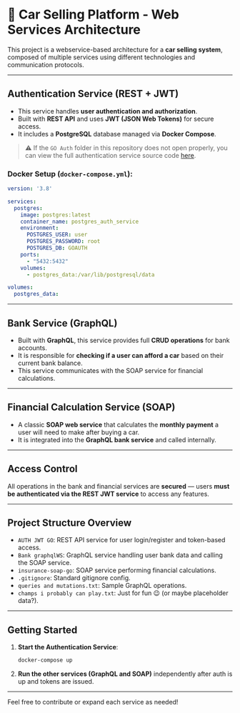 # 🚗 Car Selling Platform - Web Services Architecture

This project is a webservice-based architecture for a **car selling system**, composed of multiple services using different technologies and communication protocols.

---

##  Authentication Service (REST + JWT)

- This service handles **user authentication and authorization**.
- Built with **REST API** and uses **JWT (JSON Web Tokens)** for secure access.
- It includes a **PostgreSQL** database managed via **Docker Compose**.

> ⚠️ If the `GO Auth` folder in this repository does not open properly, you can view the full authentication service source code [here](https://github.com/Keskiidou/AUTH-JWT-GO).

### Docker Setup (`docker-compose.yml`):
```yaml
version: '3.8'

services:
  postgres:
    image: postgres:latest
    container_name: postgres_auth_service
    environment:
      POSTGRES_USER: user
      POSTGRES_PASSWORD: root
      POSTGRES_DB: GOAUTH
    ports:
      - "5432:5432"
    volumes:
      - postgres_data:/var/lib/postgresql/data

volumes:
  postgres_data:
```

---

##  Bank Service (GraphQL)

- Built with **GraphQL**, this service provides full **CRUD operations** for bank accounts.
- It is responsible for **checking if a user can afford a car** based on their current bank balance.
- This service communicates with the SOAP service for financial calculations.

---

##  Financial Calculation Service (SOAP)

- A classic **SOAP web service** that calculates the **monthly payment** a user will need to make after buying a car.
- It is integrated into the **GraphQL bank service** and called internally.

---

##  Access Control

All operations in the bank and financial services are **secured** — users **must be authenticated via the REST JWT service** to access any features.

---

##  Project Structure Overview

- `AUTH JWT GO`: REST API service for user login/register and token-based access.
- `Bank graphqlWS`: GraphQL service handling user bank data and calling the SOAP service.
- `insurance-soap-go`: SOAP service performing financial calculations.
- `.gitignore`: Standard gitignore config.
- `queries and mutations.txt`: Sample GraphQL operations.
- `champs i probably can play.txt`: Just for fun 😉 (or maybe placeholder data?).

---

##  Getting Started

1. **Start the Authentication Service**:
   ```bash
   docker-compose up
   ```

2. **Run the other services (GraphQL and SOAP)** independently after auth is up and tokens are issued.

---

Feel free to contribute or expand each service as needed!
